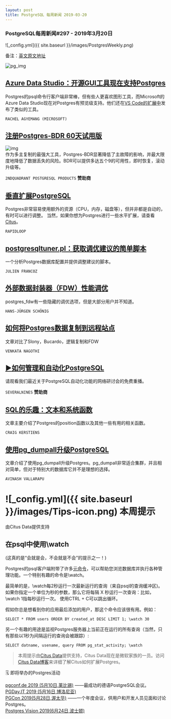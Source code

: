 ```yaml
---
layout: post
title: PostgreSQL 每周新闻 2019-03-20
---
```


### PostgreSQL每周新闻#297 - 2019年3月20日
![_config.yml]({{ site.baseurl }}/images/PostgresWeekly.png)

备注：[英文原文地址](https://postgresweekly.com/issues/297)

![pg_img](https://res.cloudinary.com/cpress/image/upload/w_1280,e_sharpen:60/kodl8cm0uhix6qto8ih0.jpg)

## [Azure Data Studio：开源GUI工具现在支持Postgres](https://azure.microsoft.com/en-us/blog/azure-data-studio-an-open-source-gui-editor-for-postgres/)
Postgres的psql命令行客户端非常棒，但有些人更喜欢图形工具，而Microsoft的Azure Data Studio现在对Postgres有预览级支持。他们还在[VS Code的扩展中](https://github.com/Microsoft/vscode-postgresql)发布了类似的工具。

`RACHEL AGYEMANG (MICROSOFT)`

## [注册Postgres-BDR 60天试用版](https://resources.2ndquadrant.com/postgres-bdr-trial)
![img](https://copm.s3.amazonaws.com/e3a3cff1.png)  
作为多主复制的最强大工具，Postgres-BDR显著降低了主故障的影响，并最大限度地降低了数据丢失的风险。BDR可以提供多达五个9的可用性，即时恢复，滚动升级等。

`2NDQUADRANT POSTGRESQL PRODUCTS` **赞助商**

## [垂直扩展PostgreSQL](https://pgdash.io/blog/scaling-postgres.html)
Postgres非常容易使用额外的资源（CPU，内存，磁盘等），但并非都是自动的，有时可以进行调整。 当然，如果你想为Postgres进行一些水平扩展，请查看[Citus](https://github.com/citusdata/citus)。

`RAPIDLOOP`

## [postgresqltuner.pl：获取调优建议的简单脚本](https://github.com/jfcoz/postgresqltuner)
一个分析Postgres数据库配置并提供调整建议的脚本。

`JULIEN FRANCOZ`

## [外部数据封装器（FDW）性能调优](https://www.cybertec-postgresql.com/en/foreign-data-wrapper-for-postgresql-performance-tuning/)
postgres_fdw有一些隐藏的调优选项，但是大部分用户并不知道。

`HANS-JÜRGEN SCHÖNIG`

## [如何将Postgres数据复制到远程站点](https://severalnines.com/blog/how-replicate-postgresql-data-remote-sites)
文章对比了Slony，Bucardo，逻辑复制和FDW

`VENKATA NAGOTHI`

## [▶如何管理和自动化PostgreSQL](https://severalnines.com/resources/webinars/how-automate-manage-postgresql-clustercontrol?utm_campaign=Choosing_MySQL_HA_Campaign_MAR18&utm_content=pgweekly&utm_medium=Email&utm_source=Link_Click)
请观看我们最近关于PostgreSQL自动化功能的网络研讨会的免费重播。

`SEVERALNINES` **赞助商**

## [SQL的乐趣：文本和系统函数](https://www.citusdata.com/blog/2019/03/13/fun-with-sql-text-functions/)
文章主要介绍了Postgres的position函数以及其他一些有用的相关函数。

`CRAIG KERSTIENS`

## [使用pg_dumpall升级PostgreSQL](https://www.percona.com/blog/2019/03/18/postgresql-upgrade-using-pg_dumpall/)
文章介绍了使用pg_dumpall升级Postgres。pg_dumpall非常适合集群，并且相对简单，但对于特别大的数据库它并不是理想的选择。

`AVINASH VALLARAPU`

# ![_config.yml]({{ site.baseurl }}/images/Tips-icon.png)   本周提示
由Citus Data提供支持

## 在psql中使用\watch 
(这真的是“会就是会，不会就是不会”的提示之一！)

Postgres的psql客户端附带了许多[元命令](https://www.postgresql.org/docs/10/app-psql.html#APP-PSQL-META-COMMANDS)，可以帮助您浏览数据库并执行各种管理功能。一个特别有趣的命令是\watch。

最简单的是，\watch每2秒运行一次最新运行的查询（来自psql的查询缓冲区)。如果你指定一个单位为秒的参数，那么它将每隔 X 秒运行一次查询：比如， \watch 1指每秒运行一次。 使用CTRL + C可以跳出循环。

假如你总是想看到你的应用最后添加的用户，那这个命令应该很有用。例如：

`SELECT * FROM users ORDER BY created_at DESC LIMIT 1; \watch 30`  

另一个有趣的用途是监视Postgres服务器上当前正在运行的所有查询（当然，只有那些以1秒为间隔运行的查询会被跟踪）:

`SELECT datname, usename, query FROM pg_stat_activity; \watch`  

> 本周提示由[Citus Data](https://www.citusdata.com/?utm_source=PG_Weekly&utm_medium=email&utm_campaign=sponsor_blog)提供支持，Citus Data现在是微软家族的一员。访问[Citus Data博客](https://www.citusdata.com/blog/?utm_source=PG_Weekly&utm_medium=email&utm_campaign=sponsor_blog)来详细了解Citus如何扩展Postgres。

🗓  即将举办的Postgres活动  

 [pgconf.de 2019 (5月10日,莱比锡)](https://2019.pgconf.de/) ——最成功的德语PostgreSQL会议。  
 [PGDay.IT 2019 (5月16日,博洛尼亚)](https://2019.pgday.it/en/)  
 [PGCon 2019(5月28日,渥太华)](https://www.pgcon.org/2019/) ——一个年度会议，供用户和开发人员见面和讨论Postgres。  
 [Postgres Vision 2019(6月24日,波士顿)](https://postgresvision.com/)  
 
